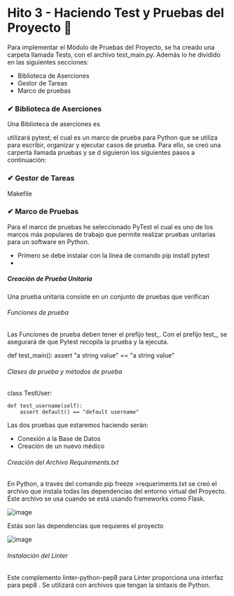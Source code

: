 # Hito 3 - Haciendo Test y Pruebas del Proyecto 📌

Para implementar el Módulo de Pruebas del Proyecto, se ha creado una carpeta llamada Tests, con el archivo test_main.py. Además lo he dividido en las siguientes secciones: 

- Biblioteca de Aserciones
- Gestor de Tareas
- Marco de pruebas


### ✔ Biblioteca de Aserciones
Una Biblioteca de aserciones es

utilizará pytest; el cual es un marco de prueba para Python que se utiliza para escribir, organizar y ejecutar casos de prueba. Para ello, se creó una carperta llamada pruebas y se d siguieron los siguientes pasos a continuación:

### ✔ Gestor de Tareas

Makefile

### ✔ Marco de Pruebas

Para el marco de pruebas he seleccionado PyTest el cual es uno de los marcos más populares de trabajo que permite realizar pruebas unitarias para un software en Python. 
- Primero se debe instalar con la línea de comando pip install pytest
- 

##### Creación de Prueba Unitaria
Una prueba unitaria consiste en un conjunto de pruebas que verifican

###### Funciones de prueba

Las Funciones de prueba deben tener el prefijo test_. Con el prefijo test_, se asegurará de que Pytest recopila la prueba y la ejecuta.

def test_main():
    assert "a string value" == "a string value"

###### Clases de prueba y métodos de prueba

class TestUser:

    def test_username(self):
        assert default() == "default username"
        
Las dos pruebas que estaremos haciendo serán:

- Conexión a la Base de Datos
- Creación de un nuevo médico

###### Creación del Archivo Requirements.txt

En Python, a través del comando pip freeze >requeriments.txt se creó el archivo que instala todas las dependencias del entorno virtual del Proyecto. Éste archivo se usa cuando se está usando frameworks como Flask.

![image](https://user-images.githubusercontent.com/116747654/203413591-259f52d9-5ddd-4297-9580-67de9dbcd6a7.png)

Estás son las dependencias que requieres el proyecto

![image](https://user-images.githubusercontent.com/116747654/203444372-b99c921a-c774-429c-8e28-034981bf2200.png)



###### Instalación del Linter 

Este complemento linter-python-pep8 para Linter proporciona una interfaz para pep8 . Se utilizará con archivos que tengan la sintaxis de Python.
